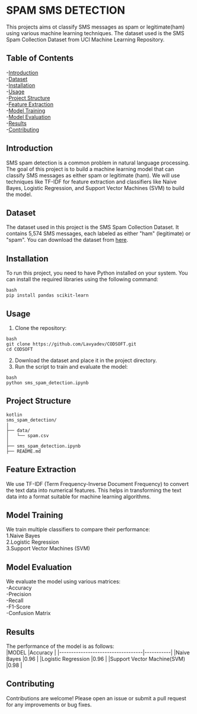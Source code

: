 # SPAM SMS DETECTION

This projects aims ot classify SMS messages as spam or legitimate(ham) using various machine learning techniques. The dataset used is the SMS Spam Collection Dataset from UCI Machine Learning Repository.

## Table of Contents

-[Introduction](#introdcution)<br/>
-[Dataset](#dataset)<br/>
-[Installation](#installation)<br/>
-[Usage](#usage)<br/>
-[Project Structure](#project-structure)<br/>
-[Feature Extraction](#feature-extarction)<br/>
-[Model Training](#model-training)<br/>
-[Model Evaluation](#model-evaluation)<br/>
-[Results](#results)<br/>
-[Contributing](#contributing)<br/>

## Introduction

SMS spam detection is a common problem in natural language processing. The goal of this project is to build a machine learning model that can classify SMS messages as either spam or legitimate (ham). We will use techniques like TF-IDF for feature extraction and classifiers like Naive Bayes, Logistic Regression, and Support Vector Machines (SVM) to build the model.

## Dataset

The dataset used in this project is the SMS Spam Collection Dataset. It contains 5,574 SMS messages, each labeled as either "ham" (legitimate) or "spam". You can download the dataset from 
[here](https://www.kaggle.com/datasets/uciml/sms-spam-collection-dataset).

## Installation

To run this project, you need to have Python installed on your system. You can install the required libraries using the following command:
```
bash
pip install pandas scikit-learn
```

## Usage

1. Clone the repository:
```
bash
git clone https://github.com/Lavyadev/CODSOFT.git
cd CODSOFT
```
2. Download the dataset and place it in the project directory.<br/>
3. Run the script to train and evaluate the model:
```
bash
python sms_spam_detection.ipynb
```

## Project Structure

```
kotlin
sms_spam_detection/
│
├── data/
│   └── spam.csv
│
├── sms_spam_detection.ipynb
├── README.md
```

## Feature Extraction

We use TF-IDF (Term Frequency-Inverse Document Frequency) to convert the text data into numerical features. This helps in transforming the text data into a format suitable for machine learning algorithms.

## Model Training

We train multiple classifiers to compare their performance:<br/>
1.Naive Bayes<br/>
2.Logistic Regression<br/>
3.Support Vector Machines (SVM)<br/>

## Model Evaluation

We evaluate the model using various matrices:<br/>
-Accuracy<br/>
-Precision<br/>
-Recall<br/>
-F1-Score<br/>
-Confusion Matrix<br/>

## Results

The performance of the model is as follows:<br/>
|MODEL                              |Accuracy   |
|-----------------------------------|-----------|
|Naive Bayes                        |0.96       |
|Logistic Regression                |0.96       |
|Support Vector Machine(SVM)        |0.98       |

## Contributing

Contributions are welcome! Please open an issue or submit a pull request for any improvements or bug fixes.





